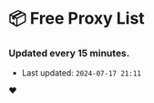 # :package: Free Proxy List
### Updated every 15 minutes.

- Last updated: `2024-07-17 21:11`

:heart:
